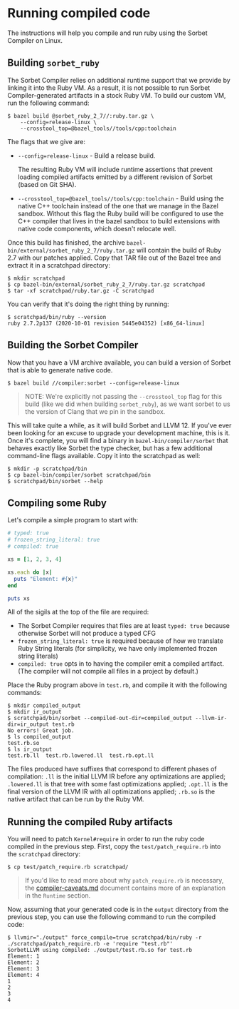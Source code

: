 # Running compiled code

The instructions will help you compile and run ruby using the Sorbet Compiler on
Linux.

## Building `sorbet_ruby`

The Sorbet Compiler relies on additional runtime support that we provide by
linking it into the Ruby VM. As a result, it is not possible to run Sorbet
Compiler-generated artifacts in a stock Ruby VM. To build our custom VM, run the
following command:

```shell
$ bazel build @sorbet_ruby_2_7//:ruby.tar.gz \
    --config=release-linux \
    --crosstool_top=@bazel_tools//tools/cpp:toolchain
```

The flags that we give are:

- `--config=release-linux` - Build a release build.

  The resulting Ruby VM will include runtime assertions that prevent loading
  compiled artifacts emitted by a different revision of Sorbet (based on Git
  SHA).

- `--crosstool_top=@bazel_tools//tools/cpp:toolchain` - Build using the native
  C++ toolchain instead of the one that we manage in the Bazel sandbox. Without
  this flag the Ruby build will be configured to use the C++ compiler that lives
  in the bazel sandbox to build extensions with native code components, which
  doesn't relocate well.

Once this build has finished, the archive
`bazel-bin/external/sorbet_ruby_2_7/ruby.tar.gz` will contain the build of
Ruby 2.7 with our patches applied. Copy that TAR file out of the Bazel tree and
extract it in a scratchpad directory:

```shell
$ mkdir scratchpad
$ cp bazel-bin/external/sorbet_ruby_2_7/ruby.tar.gz scratchpad
$ tar -xf scratchpad/ruby.tar.gz -C scratchpad
```

You can verify that it's doing the right thing by running:

```shell
$ scratchpad/bin/ruby --version
ruby 2.7.2p137 (2020-10-01 revision 5445e04352) [x86_64-linux]
```


## Building the Sorbet Compiler

Now that you have a VM archive available, you can build a version of Sorbet that
is able to generate native code.

```shell
$ bazel build //compiler:sorbet --config=release-linux
```

> NOTE: We're explicitly not passing the `--crosstool_top` flag for this build
> (like we did when building `sorbet_ruby`), as we want sorbet to us the version
> of Clang that we pin in the sandbox.

This will take quite a while, as it will build Sorbet and LLVM 12. If you've
ever been looking for an excuse to upgrade your development machine, this is it.
Once it's complete, you will find a binary in `bazel-bin/compiler/sorbet` that
behaves exactly like Sorbet the type checker, but has a few additional
command-line flags available. Copy it into the scratchpad as well:

```shell
$ mkdir -p scratchpad/bin
$ cp bazel-bin/compiler/sorbet scratchpad/bin
$ scratchpad/bin/sorbet --help
```

## Compiling some Ruby

Let's compile a simple program to start with:

```ruby
# typed: true
# frozen_string_literal: true
# compiled: true

xs = [1, 2, 3, 4]

xs.each do |x|
  puts "Element: #{x}"
end

puts xs
```

All of the sigils at the top of the file are required:

- The Sorbet Compiler requires that files are at least `typed: true` because
  otherwise Sorbet will not produce a typed CFG
- `frozen_string_literal: true` is required because of how we translate Ruby
  String literals (for simplicity, we have only implemented frozen string
  literals)
- `compiled: true` opts in to having the compiler emit a compiled artifact. (The
  compiler will not compile all files in a project by default.)

Place the Ruby program above in `test.rb`, and compile it with the following
commands:

```shell
$ mkdir compiled_output
$ mkdir ir_output
$ scratchpad/bin/sorbet --compiled-out-dir=compiled_output --llvm-ir-dir=ir_output test.rb
No errors! Great job.
$ ls compiled_output
test.rb.so
$ ls ir_output
test.rb.ll  test.rb.lowered.ll  test.rb.opt.ll
```

The files produced have suffixes that correspond to different phases of
compilation: `.ll` is the initial LLVM IR before any optimizations are applied;
`.lowered.ll` is that tree with some fast optimizations applied; `.opt.ll` is
the final version of the LLVM IR with all optimizations applied; `.rb.so` is the
native artifact that can be run by the Ruby VM.

## Running the compiled Ruby artifacts

You will need to patch `Kernel#require` in order to run the ruby code compiled
in the previous step. First, copy the `test/patch_require.rb` into the
`scratchpad` directory:

```
$ cp test/patch_require.rb scratchpad/
```

> If you'd like to read more about why `patch_require.rb` is necessary, the
> [compiler-caveats.md](compiler-caveats.md#runtime) document contains more of
> an explanation in the `Runtime` section.

Now, assuming that your generated code is in the `output` directory from the
previous step, you can use the following command to run the compiled code:

```
$ llvmir="./output" force_compile=true scratchpad/bin/ruby -r ./scratchpad/patch_require.rb -e 'require "test.rb"'
SorbetLLVM using compiled: ./output/test.rb.so for test.rb
Element: 1
Element: 2
Element: 3
Element: 4
1
2
3
4
```

